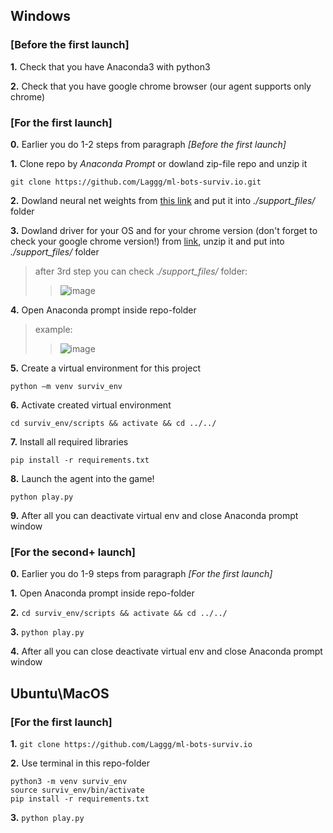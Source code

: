## Windows

### [Before the first launch]
**1.** Check that you have Anaconda3 with python3

**2.** Check that you have google chrome browser (our agent supports only chrome)

### [For the first launch]
**0.** Earlier you do 1-2 steps from paragraph *[Before the first launch]*

**1.** Clone repo by *Anaconda Prompt* or dowland zip-file repo and unzip it
```
git clone https://github.com/Laggg/ml-bots-surviv.io.git
```
**2.** Dowland neural net weights from [this link](https://drive.google.com/u/0/uc?id=1l3exfxwT4ZVk1R6V2sxZimTafx1EkNtO&export=download) and put it into *./support_files/* folder

**3.** Dowland driver for your OS and for your chrome version (don't forget to check your google chrome version!) from [link](https://chromedriver.chromium.org/downloads), unzip it and put into *./support_files/* folder

> after 3rd step you can check *./support_files/* folder:
>> ![image](https://user-images.githubusercontent.com/45121687/134749881-a239f8be-ce69-41d3-9988-21e1083e3e3e.png)

**4.** Open Anaconda prompt inside repo-folder
> example:
>> ![image](https://user-images.githubusercontent.com/45121687/134750475-d2ce7f57-c692-4fa6-8441-b90f7117a502.png)

**5.** Create a virtual environment for this project
```
python –m venv surviv_env
```
**6.** Activate created virtual environment
```
cd surviv_env/scripts && activate && cd ../../
```
**7.** Install all required libraries
```
pip install -r requirements.txt
```
**8.** Launch the agent into the game!
```
python play.py
```
**9.** After all you can deactivate virtual env and close Anaconda prompt window

### [For the second+ launch]
**0.** Earlier you do 1-9 steps from paragraph *[For the first launch]*

**1.** Open Anaconda prompt inside repo-folder

**2.** ```cd surviv_env/scripts && activate && cd ../../```

**3.** ```python play.py```

**4.** After all you can close deactivate virtual env and close Anaconda prompt window




## Ubuntu\MacOS
### [For the first launch]
**1.** ```git clone https://github.com/Laggg/ml-bots-surviv.io```

**2.** Use terminal in this repo-folder
```
python3 -m venv surviv_env 
source surviv_env/bin/activate
pip install -r requirements.txt 
```

**3.** ```python play.py```
